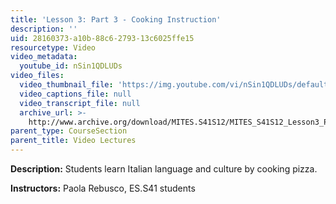 ```yaml
---
title: 'Lesson 3: Part 3 - Cooking Instruction'
description: ''
uid: 28160373-a10b-88c6-2793-13c6025ffe15
resourcetype: Video
video_metadata:
  youtube_id: nSin1QDLUDs
video_files:
  video_thumbnail_file: 'https://img.youtube.com/vi/nSin1QDLUDs/default.jpg'
  video_captions_file: null
  video_transcript_file: null
  archive_url: >-
    http://www.archive.org/download/MITES.S41S12/MITES_S41S12_Lesson3_Part3_300k.mp4
parent_type: CourseSection
parent_title: Video Lectures
---
```


**Description:** Students learn Italian language and culture by cooking pizza.

**Instructors:** Paola Rebusco, ES.S41 students